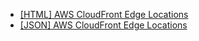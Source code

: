 - [[HTML] AWS CloudFront Edge Locations](https://www.feitsui.com/en/blog/page/3)
- [[JSON] AWS CloudFront Edge Locations](https://cdn.jsdelivr.net/gh/ft6/cloud.feitsui.com/cloudfront-edge-locations.json)
